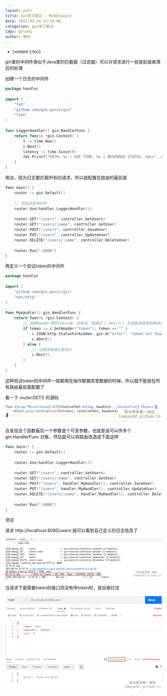 ```yaml
---
layout: post
title: Gin学习笔记 - Middleware
date: 2021-02-24 15:59:00
categories: gin学习笔记
tags: golang
author: 朋也
---
```


* content
{:toc}

gin里的中间件类似于Java里的拦截器（过滤器）可以对请求进行一些提前或者滞后的处理

创建一个日志的中间件

```go
package handler

import (
    "fmt"
    "github.com/gin-gonic/gin"
    "time"
)

func LoggerHandler() gin.HandlerFunc {
    return func(c *gin.Context) {
        t := time.Now()
        c.Next()
        latency := time.Since(t)
        fmt.Printf("PATH: %v | USE TIME: %v | RESPONSE STATUS: %d\n", c.Request.Method+c.FullPath(), latency, c.Writer.Status())
    }
}
```

用法，因为日志要拦截所有的请求，所以就配置在路由的最前面

```go
func main() {
    router := gin.Default()

    // 添加日志中间件
    router.Use(handler.LoggerHandler())

    router.GET("/users", controller.GetUsers)
    router.GET("/users/:name", controller.GetUser)
    router.POST("/users", controller.SaveUser)
    router.PUT("/users", controller.UpdateUser)
    router.DELETE("/users/:name", controller.DeleteUser)

    router.Run(":8080")
}
```

再定义一个验证token的中间件

```go
package handler

import (
    "github.com/gin-gonic/gin"
    "net/http"
)

func MyHandler() gin.HandlerFunc {
    return func(c *gin.Context) {
        // 获取header里的token值，没有话，就通过 c.Abort() 方法取消请求的继续进行，从而抛出异常
        if token := c.GetHeader("token"); token == "" {
            c.JSON(http.StatusForbidden, gin.H{"error": "token not found"})
            c.Abort()
        } else {
            // 让程序继续正常运行
            c.Next()
        }
    }
}
```

这种验证token的中间件一般都用在操作数据库里数据的时候，所以就不能放在所有路由最前面配置了

看一下 router.GET() 的源码

![](/assets/2021-02-24-15-53-40.png)

会发现这个函数最后一个参数是个可变参数，也就是说可以传多个 gin.HandlerFunc 对象，然后就可以将路由改造成下面这样

```go
func main() {
    router := gin.Default()

    router.Use(handler.LoggerHandler())

    router.GET("/users", controller.GetUsers)
    router.GET("/users/:name", controller.GetUser)
    router.POST("/users", handler.MyHandler(), controller.SaveUser)
    router.PUT("/users", handler.MyHandler(), controller.UpdateUser)
    router.DELETE("/users/:name", handler.MyHandler(), controller.DeleteUser)

    router.Run(":8080")
}
```

测试

请求 http://localhost:8080/users 就可以看到自己定义的日志信息了

![](/assets/2021-02-24-15-56-31.png)

当请求下面需要token的接口而没有传token时，就会被拦住

![](/assets/2021-02-24-15-58-16.png)
